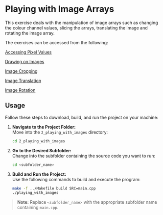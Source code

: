 # Playing with Image Arrays

This exercise deals with the manipulation of image arrays such as changing the colour channel values, slicing the arrays, translating the image and rotating the image array.

The exercises can be accessed from the following:

[Accessing Pixel Values](/4_cv_basics/2_playing_with_images/0_accessing_pixels/)

[Drawing on Images](/4_cv_basics/2_playing_with_images/1_drawing_on_images/)

[Image Cropping](/4_cv_basics/2_playing_with_images/2_image_cropping/)

[Image Translation](/4_cv_basics/2_playing_with_images/3_image_translation/)

[Image Rotation](/4_cv_basics/2_playing_with_images/4_image_rotation/)

## Usage

Follow these steps to download, build, and run the project on your machine:

1. **Navigate to the Project Folder:**  
   Move into the `2_playing_with_images` directory:
   ```bash
   cd 2_playing_with_images
   ```

2. **Go to the Desired Subfolder:**  
   Change into the subfolder containing the source code you want to run:
   ```bash
   cd <subfolder_name>
   ```

3. **Build and Run the Project:**  
   Use the following commands to build and execute the program:
   ```bash
   make -f ../Makefile build SRC=main.cpp
   ./playing_with_images
   ```

> **Note:** Replace `<subfolder_name>` with the appropriate subfolder name containing `main.cpp`.
